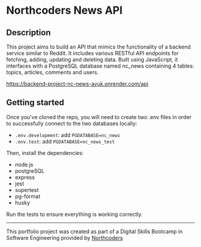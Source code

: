 # Northcoders News API

## Description

This project aims to build an API that mimics the functionality of a backend service similar to Reddit. It includes various RESTful API endpoints for fetching, adding, updating and deleting data. Built using JavaScript, it interfaces with a PostgreSQL database named nc_news containing 4 tables: topics, articles, comments and users. 

https://backend-project-nc-news-avuk.onrender.com/api

## Getting started

Once you've cloned the repo, you will need to create two .env files in order to successfully connect to the two databases locally: 

- `.env.development`: add `PGDATABASE=nc_news`
- `.env.test`: add `PGDATABASE=nc_news_test`

Then, install the dependencies:
- node.js
- postgreSQL
- express
- jest
- supertest
- pg-format
- husky

Run the tests to ensure everything is working correctly.


--- 

This portfolio project was created as part of a Digital Skills Bootcamp in Software Engineering provided by [Northcoders](https://northcoders.com/)
